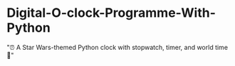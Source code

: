 # Digital-O-clock-Programme-With-Python
"⏰ A Star Wars-themed Python clock with stopwatch, timer, and world time 🌌"
